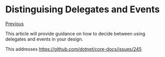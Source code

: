 # Distinguising Delegates and Events

[Previous](modern-events.md)

This article will provide guidance on how to
decide between using delegates and events in your design.

This addresses https://github.com/dotnet/core-docs/issues/245
